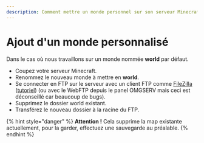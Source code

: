 ```yaml
---
description: Comment mettre un monde personnel sur son serveur Minecraft ?
---
```


# Ajout d'un monde personnalisé

Dans le cas où nous travaillons sur un monde nommée **world** par défaut.

* Coupez votre serveur Minecraft.
* Renommez le nouveau monde à mettre en **world**.
* Se connecter en FTP sur le serveur avec un client FTP comme [FileZilla](https://filezilla-project.org/download.php?type=client) \([tutoriel](https://www.omgserv.com/fr/faq-minecraft/comment_cr_er_et_utiliser_mon_acc_s_ftp-66/)\) \(ou avec le WebFTP depuis le panel OMGSERV mais ceci est déconseillé car beaucoup de bugs\).
* Supprimez le dossier world existant.
* Transférez le nouveau dossier à la racine du FTP.

{% hint style="danger" %}
**Attention !** Cela supprime la map existante actuellement, pour la garder, effectuez une sauvegarde au préalable.
{% endhint %}

